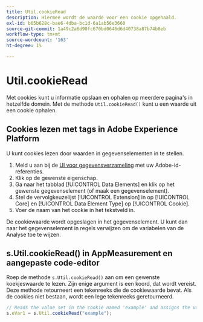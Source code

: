 ```yaml
---
title: Util.cookieRead
description: Hiermee wordt de waarde voor een cookie opgehaald.
exl-id: b05b628c-bae6-4dba-bc1d-6a1ab56e3660
source-git-commit: 1a49c2a6d90fc670bd0646d6d40738a87b74b8eb
workflow-type: tm+mt
source-wordcount: '163'
ht-degree: 1%

---
```


# Util.cookieRead

Met cookies kunt u informatie opslaan en ophalen op meerdere pagina&#39;s in hetzelfde domein. Met de methode `Util.cookieRead()` kunt u een waarde uit een cookie ophalen.

## Cookies lezen met tags in Adobe Experience Platform

U kunt cookies lezen door waarden in gegevenselementen in te stellen.

1. Meld u aan bij de [UI voor gegevensverzameling](https://experience.adobe.com/data-collection) met uw Adobe-id-referenties.
2. Klik op de gewenste eigenschap.
3. Ga naar het tabblad [!UICONTROL Data Elements] en klik op het gewenste gegevenselement (of maak een gegevenselement).
4. Stel de vervolgkeuzelijst [!UICONTROL Extension] in op [!UICONTROL Core] en [!UICONTROL Data Element Type] op [!UICONTROL Cookie].
5. Voer de naam van het cookie in het tekstveld in.

De cookiewaarde wordt opgeslagen in het gegevenselement. U kunt dan naar het gegevenselement in regels verwijzen om de variabelen van de Analyse toe te wijzen.

## s.Util.cookieRead() in AppMeasurement en aangepaste code-editor

Roep de methode `s.Util.cookieRead()` aan om een gewenste koekjeswaarde te lezen. Zijn enige argument is een koord, dat wordt vereist. Deze methode retourneert een tekenreeks die de cookiewaarde bevat. Als de cookies niet bestaan, wordt een lege tekenreeks geretourneerd.

```js
// Reads the value set in the cookie named 'example' and assigns the value to eVar1
s.eVar1 = s.Util.cookieRead("example");
```
